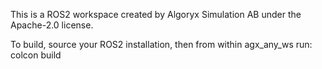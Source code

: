 This is a ROS2 workspace created by Algoryx Simulation AB under the Apache-2.0 license.

To build, source your ROS2 installation, then from within agx_any_ws run: colcon build
